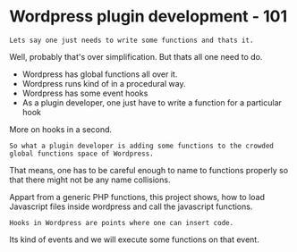 Wordpress plugin development - 101
==================================
	Lets say one just needs to write some functions and thats it.

Well, probably that's over simplification. But thats all one need to do.
 - Wordpress has global functions all over it.
 - Wordpress runs kind of in a procedural way.
 - Wordpress has some event hooks 
 - As a plugin developer, one just have to write a function for a particular hook

More on hooks in a second.

	So what a plugin developer is adding some functions to the crowded global functions space of Wordpress.

That means, one has to be careful enough to name to functions properly so that there might not be any name collisions.

Appart from a generic PHP functions, this project shows, how to load Javascript files inside wordpress and call the javascript functions.
	
	Hooks in Wordpress are points where one can insert code.

Its kind of events and we will execute some functions on that event.